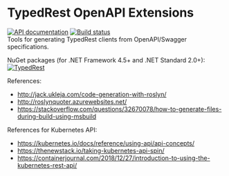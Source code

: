 # TypedRest OpenAPI Extensions

[![API documentation](https://img.shields.io/badge/api-docs-orange.svg)](https://openapi.typedrest.net/)
[![Build status](https://img.shields.io/appveyor/ci/TypedRest/typedrest-openapi.svg)](https://ci.appveyor.com/project/TypedRest/typedrest-openapi)  
Tools for generating TypedRest clients from OpenAPI/Swagger specifications.

NuGet packages (for .NET Framework 4.5+ and .NET Standard 2.0+):  
[![TypedRest](https://img.shields.io/nuget/v/TypedRest.OpenApi.svg?label=TypedRest.OpenApi)](https://www.nuget.org/packages/TypedRest.OpenApi/)

References:
- http://jack.ukleja.com/code-generation-with-roslyn/
- http://roslynquoter.azurewebsites.net/
- https://stackoverflow.com/questions/32670078/how-to-generate-files-during-build-using-msbuild

References for Kubernetes API:
- https://kubernetes.io/docs/reference/using-api/api-concepts/
- https://thenewstack.io/taking-kubernetes-api-spin/
- https://containerjournal.com/2018/12/27/introduction-to-using-the-kubernetes-rest-api/